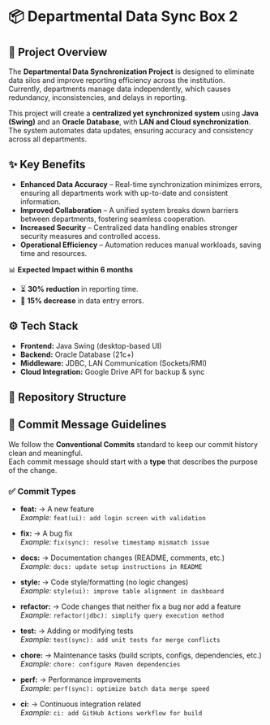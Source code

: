 # 📦 Departmental Data Sync Box 2

## 🔹 Project Overview
The **Departmental Data Synchronization Project** is designed to eliminate data silos and improve reporting efficiency across the institution.  
Currently, departments manage data independently, which causes redundancy, inconsistencies, and delays in reporting.  

This project will create a **centralized yet synchronized system** using **Java (Swing)** and an **Oracle Database**, with **LAN and Cloud synchronization**.  
The system automates data updates, ensuring accuracy and consistency across all departments.

## ✨ Key Benefits
- **Enhanced Data Accuracy** – Real-time synchronization minimizes errors, ensuring all departments work with up-to-date and consistent information.  
- **Improved Collaboration** – A unified system breaks down barriers between departments, fostering seamless cooperation.  
- **Increased Security** – Centralized data handling enables stronger security measures and controlled access.  
- **Operational Efficiency** – Automation reduces manual workloads, saving time and resources.  

📊 **Expected Impact within 6 months**  
- ⏳ **30% reduction** in reporting time.  
- 📝 **15% decrease** in data entry errors.  



## ⚙️ Tech Stack
- **Frontend:** Java Swing (desktop-based UI)  
- **Backend:** Oracle Database (21c+)  
- **Middleware:** JDBC, LAN Communication (Sockets/RMI)  
- **Cloud Integration:** Google Drive API for backup & sync  


## 📂 Repository Structure







## 📌 Commit Message Guidelines

We follow the **Conventional Commits** standard to keep our commit history clean and meaningful.  
Each commit message should start with a **type** that describes the purpose of the change.

### ✅ Commit Types

- **feat:** → A new feature  
  _Example:_ `feat(ui): add login screen with validation`

- **fix:** → A bug fix  
  _Example:_ `fix(sync): resolve timestamp mismatch issue`

- **docs:** → Documentation changes (README, comments, etc.)  
  _Example:_ `docs: update setup instructions in README`

- **style:** → Code style/formatting (no logic changes)  
  _Example:_ `style(ui): improve table alignment in dashboard`

- **refactor:** → Code changes that neither fix a bug nor add a feature  
  _Example:_ `refactor(jdbc): simplify query execution method`

- **test:** → Adding or modifying tests  
  _Example:_ `test(sync): add unit tests for merge conflicts`

- **chore:** → Maintenance tasks (build scripts, configs, dependencies, etc.)  
  _Example:_ `chore: configure Maven dependencies`

- **perf:** → Performance improvements  
  _Example:_ `perf(sync): optimize batch data merge speed`

- **ci:** → Continuous integration related  
  _Example:_ `ci: add GitHub Actions workflow for build`



